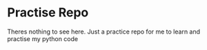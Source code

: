 # Practise Repo
Theres nothing to see here. Just a practice repo for me to learn and practise my python code
